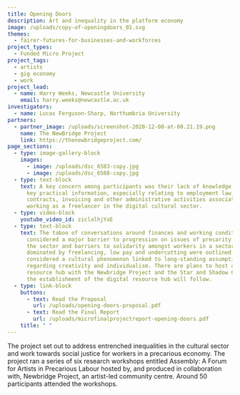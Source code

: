 ```yaml
---
title: Opening Doors
description: Art and inequality in the platform economy
image: /uploads/copy-of-openingdoors_01.svg
themes:
  - fairer-futures-for-businesses-and-workforces
project_types:
  - Funded Micro Project
project_tags:
  - artists
  - gig economy
  - work
project_lead:
  - name: Harry Weeks, Newcastle University
    email: harry.weeks@newcastle.ac.uk
investigators:
  - name: Lucas Ferguson-Sharp, Northumbria University
partners:
  - partner_image: /uploads/screenshot-2020-12-08-at-08.21.19.png
    name: The NewBridge Project
    link: https://thenewbridgeproject.com/
page_sections:
  - type: image-gallery-block
    images:
      - image: /uploads/dsc_6583-copy.jpg
      - image: /uploads/dsc_6588-copy.jpg
  - type: text-block
    text: A key concern among participants was their lack of knowledge concerning
      key practical information, especially relating to employment law, rights,
      contracts, invoicing and other administrative activities associated with
      working as a freelancer in the digital cultural sector.
  - type: video-block
    youtube_video_id: ziclalhjYxE
  - type: text-block
    text: The taboo of conversations around finances and working conditions was
      considered a major barrier to progression on issues of precarity within
      the sector and barriers to solidarity amongst workers in a sector
      dominated by freelancing, low pay and undercutting were outlined. This was
      considered a cultural phenomenon linked to long-standing assumptions
      regarding creativity and individualism. There are plans to host a physical
      resource hub with the Newbridge Project and the Star and Shadow Cinema and
      the establishment of the digital resource hub will follow.
  - type: link-block
    buttons:
      - text: Read the Proposal
        url: /uploads/opening-doors-proposal.pdf
      - text: Read the Final Report
        url: /uploads/microfinalprojectreport-opening-doors.pdf
    title: " "
---
```

The project set out to address entrenched inequalities in the cultural sector and work towards social justice for workers in a precarious economy. The project ran a series of six research workshops entitled Assembly: A Forum for Artists in Precarious Labour hosted by, and produced in collaboration with, Newbridge Project, an artist-led community centre. Around 50 participants attended the workshops.